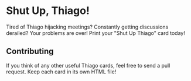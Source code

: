 # Shut Up, Thiago!

Tired of Thiago hijacking meetings? Constantly getting discussions derailed? Your problems are over! Print your "Shut Up Thiago" card today!


## Contributing

If you think of any other useful Thiago cards, feel free to send a pull request. Keep each card in its own HTML file!

